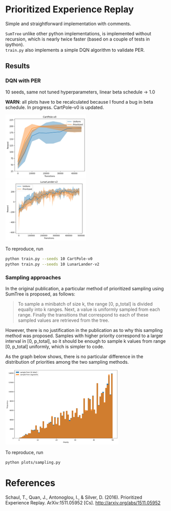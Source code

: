 # Prioritized Experience Replay

Simple and straightforward implementation with comments.

`SumTree` unlike other python implementations, is implemented without recursion, which is nearly twice faster 
(based on a couple of tests in ipython).   
`train.py` also implements a simple DQN algorithm to validate PER.

## Results

### DQN with PER

10 seeds, same not tuned hyperparameters, linear beta schedule -> 1.0

**WARN**: all plots have to be recalculated because I found a bug in beta schedule. In progress. CartPole-v0 is updated. 

<p float="left">
  <img src="plots/cartpole.jpg" width="50%"/>
  <img src="plots/lunarlander.jpg" width="50%"/>
</p>

To reproduce, run
```bash
python train.py --seeds 10 CartPole-v0
python train.py --seeds 10 LunarLander-v2
```

### Sampling approaches

In the original publication, a particular method of prioritized sampling using SumTree is proposed, as follows: 

> To sample a minibatch of size k, the range [0, p_total] is divided equally into k ranges. Next, a value is uniformly 
> sampled from each range. Finally the transitions that correspond to each of these sampled values are retrieved from the tree.

However, there is no justification in the publication as to why this sampling method was proposed. Samples with higher 
priority correspond to a larger interval in [0, p_total], so it should be enough to sample k values from range 
[0, p_total] uniformly, which is simpler to code. 

As the graph below shows, there is no particular difference in the distribution of priorities among the two sampling methods. 

<img src="plots/sampling_approaches.jpg" width="70%"/>

To reproduce, run 
```bash
python plots/sampling.py
```

# References

Schaul, T., Quan, J., Antonoglou, I., & Silver, D. (2016). Prioritized Experience Replay. ArXiv:1511.05952 [Cs]. http://arxiv.org/abs/1511.05952
